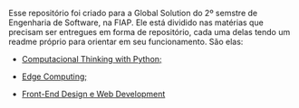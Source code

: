 Esse repositório foi criado para a Global Solution do 2º semstre de Engenharia de Software, na FIAP.
Ele está dividido nas matérias que precisam ser entregues em forma de repositório, cada uma delas tendo um readme próprio para orientar em seu funcionamento. São elas:

- <a href="./Computacional-Thinking-with-Python/">Computacional Thinking with Python;</a>

- <a href="./Edge-Computing/">Edge Computing;</a>

- <a href="./Front-End-Design-and-Web-Development/">Front-End Design e Web Development</a>
